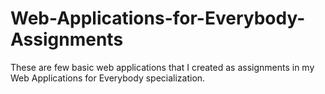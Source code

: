 # Web-Applications-for-Everybody-Assignments
These are few basic web applications that I created as assignments in my Web Applications for Everybody specialization.
